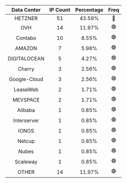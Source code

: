 | Data Center | IP Count | Percentage | Freq |
|:------------:|:--------:|:-----------:|:-----:|
| HETZNER | 51 | 43.59% | 🔴 |
| OVH | 14 | 11.97% | 🟢 |
| Contabo | 10 | 8.55% | 🟢 |
| AMAZON | 7 | 5.98% | 🟢 |
| DIGITALOCEAN | 5 | 4.27% | 🟢 |
| Cherry | 3 | 2.56% | 🟢 |
| Google-Cloud | 3 | 2.56% | 🟢 |
| LeaseWeb | 2 | 1.71% | 🟢 |
| MEVSPACE | 2 | 1.71% | 🟢 |
| Alibaba | 1 | 0.85% | 🟢 |
| Interserver | 1 | 0.85% | 🟢 |
| IONOS | 1 | 0.85% | 🟢 |
| Netcup | 1 | 0.85% | 🟢 |
| Nubes | 1 | 0.85% | 🟢 |
| Scaleway | 1 | 0.85% | 🟢 |
| OTHER | 14 | 11.97% | 🟢 |